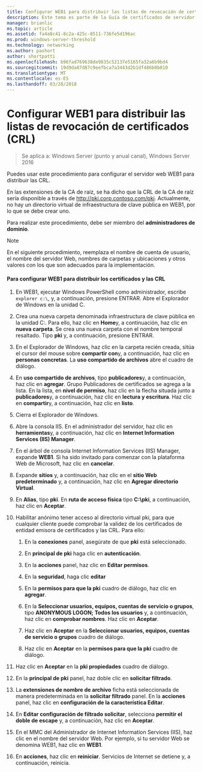 ```yaml
---
title: Configurar WEB1 para distribuir las listas de revocación de certificados (CRL)
description: Este tema es parte de la Guía de certificados de servidor de implementación para implementaciones de conexión inalámbrica y cableadas 802.1X
manager: brianlic
ms.topic: article
ms.assetid: fa4a8c41-8c2a-425c-8511-736fe5d196ac
ms.prod: windows-server-threshold
ms.technology: networking
ms.author: pashort
author: shortpatti
ms.openlocfilehash: b96fad769638de9835c52137e5165fa32a6b9bd4
ms.sourcegitcommit: 19d9da87d87c9eefbca7a3443d2b1df486b0b010
ms.translationtype: MT
ms.contentlocale: es-ES
ms.lasthandoff: 03/28/2018
---
```

# <a name="configure-web1-to-distribute-certificate-revocation-lists-crls"></a>Configurar WEB1 para distribuir las listas de revocación de certificados (CRL)

>Se aplica a: Windows Server (punto y anual canal), Windows Server 2016

Puedes usar este procedimiento para configurar el servidor web WEB1 para distribuir las CRL.  
  
En las extensiones de la CA de raíz, se ha dicho que la CRL de la CA de raíz sería disponible a través de http://pki.corp.contoso.com/pki. Actualmente, no hay un directorio virtual de infraestructura de clave pública en WEB1, por lo que se debe crear uno.  
  
Para realizar este procedimiento, debe ser miembro del **administradores de dominio**.  
  
> [!NOTE]  
> En el siguiente procedimiento, reemplaza el nombre de cuenta de usuario, el nombre del servidor Web, nombres de carpetas y ubicaciones y otros valores con los que son adecuados para la implementación.  
  
#### <a name="to-configure-web1-to-distribute-certificates-and-crls"></a>Para configurar WEB1 para distribuir los certificados y las CRL  
  
1.  En WEB1, ejecutar Windows PowerShell como administrador, escribe `explorer c:\`, y, a continuación, presione ENTRAR. Abre el Explorador de Windows en la unidad C.   
  
2.  Crea una nueva carpeta denominada infraestructura de clave pública en la unidad C:. Para ello, haz clic en **Home**y, a continuación, haz clic en **nueva carpeta**. Se crea una nueva carpeta con el nombre temporal resaltado. Tipo **pki** y, a continuación, presione ENTRAR.  
  
3.  En el Explorador de Windows, haz clic en la carpeta recién creada, sitúa el cursor del mouse sobre **compartir con**y, a continuación, haz clic en **personas concretas**. La **uso compartido de archivos** abre el cuadro de diálogo.  
  
4.  En **uso compartido de archivos**, tipo **publicadores**y, a continuación, haz clic en **agregar**. Grupo Publicadores de certificados se agrega a la lista. En la lista, en **nivel de permiso**, haz clic en la flecha situada junto a **publicadores**y, a continuación, haz clic en **lectura y escritura**. Haz clic en **compartir**y, a continuación, haz clic en **listo**.  
  
5.  Cierra el Explorador de Windows.  
  
6.  Abre la consola IIS. En el administrador del servidor, haz clic en **herramientas**y, a continuación, haz clic en **Internet Information Services (IIS) Manager**.  
  
7.  En el árbol de consola Internet Information Services (IIS) Manager, expande **WEB1**. Si ha sido invitado para comenzar con la plataforma Web de Microsoft, haz clic en **cancelar**.  
  
8.  Expande **sitios** y, a continuación, haz clic en el **sitio Web predeterminado** y, a continuación, haz clic en **Agregar directorio Virtual**.  
  
9. En **Alias**, tipo **pki**. En **ruta de acceso física** tipo **C:\pki**, a continuación, haz clic en **Aceptar**.  
  
10. Habilitar anónimo tener acceso al directorio virtual pki, para que cualquier cliente puede comprobar la validez de los certificados de entidad emisora de certificados y las CRL. Para ello:  
  
    1.  En la **conexiones** panel, asegúrate de que **pki** está seleccionado.  
  
    2.  En **principal de pki** haga clic en **autenticación**.  
  
    3.  En la **acciones** panel, haz clic en **Editar permisos**.  
  
    4.  En la **seguridad**, haga clic **editar**  
  
    5.  En la **permisos para que la pki** cuadro de diálogo, haz clic en **agregar**.  
  
    6.  En la **Seleccionar usuarios, equipos, cuentas de servicio o grupos**, tipo **ANONYMOUS LOGON; Todos los usuarios** y, a continuación, haz clic en **comprobar nombres**. Haz clic en **Aceptar**.  
  
    7.  Haz clic en **Aceptar** en la **Seleccionar usuarios, equipos, cuentas de servicio o grupos** cuadro de diálogo.  
  
    8.  Haz clic en **Aceptar** en la **permisos para que la pki** cuadro de diálogo.  
  
11. Haz clic en **Aceptar** en la **pki propiedades** cuadro de diálogo.  
  
12. En la **principal de pki** panel, haz doble clic en **solicitar filtrado**.  
  
13. La **extensiones de nombre de archivo** ficha está seleccionada de manera predeterminada en la **solicitar filtrado** panel. En la **acciones** panel, haz clic en **configuración de la característica Editar**.  
  
14. En **Editar configuración de filtrado solicitar**, selecciona **permitir el doble de escape** y, a continuación, haz clic en **Aceptar**.  
  
15. En el MMC del Administrador de Internet Information Services (IIS), haz clic en el nombre del servidor Web. Por ejemplo, si tu servidor Web se denomina WEB1, haz clic en **WEB1**.  
  
16. En **acciones**, haz clic en **reiniciar**. Servicios de Internet se detiene y, a continuación, reinicia.  
  

